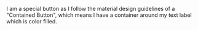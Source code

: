 I am a special button as I follow the material design guidelines of a "Contained Button", which means I have a container around my text label which is color filled.